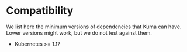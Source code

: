 ---
---
# Compatibility

We list here the minimum versions of dependencies that Kuma can have.
Lower versions might work, but we do not test against them.

- Kubernetes >= 1.17
